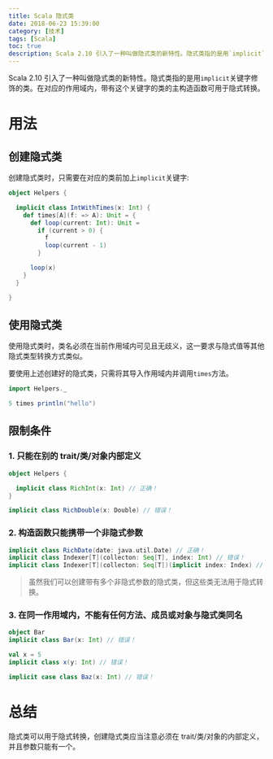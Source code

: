 ```yaml
---
title: Scala 隐式类
date: 2018-06-23 15:39:00
category: [技术]
tags: [Scala]
toc: true
description: Scala 2.10 引入了一种叫做隐式类的新特性。隐式类指的是用`implicit`关键字修饰的类。在对应的作用域内，带有这个关键字的类的主构造函数可用于隐式转换。
---
```


Scala 2.10 引入了一种叫做隐式类的新特性。隐式类指的是用`implicit`关键字修饰的类。在对应的作用域内，带有这个关键字的类的主构造函数可用于隐式转换。

# 用法

## 创建隐式类

创建隐式类时，只需要在对应的类前加上`implicit`关键字:

```scala
object Helpers {

  implicit class IntWithTimes(x: Int) {
    def times[A](f: => A): Unit = {
      def loop(current: Int): Unit =
        if (current > 0) {
          f
          loop(current - 1)
        }

      loop(x)
    }
  }

}
```

## 使用隐式类

使用隐式类时，类名必须在当前作用域内可见且无歧义，这一要求与隐式值等其他隐式类型转换方式类似。

要使用上述创建好的隐式类，只需将其导入作用域内并调用`times`方法。

```scala
import Helpers._

5 times println("hello")
```

## 限制条件

### 1. 只能在别的 trait/类/对象内部定义

```scala
object Helpers {

  implicit class RichInt(x: Int) // 正确！
}

implicit class RichDouble(x: Double) // 错误！
```

### 2. 构造函数只能携带一个非隐式参数

```scala
implicit class RichDate(date: java.util.Date) // 正确！
implicit class Indexer[T](collecton: Seq[T], index: Int) // 错误！
implicit class Indexer[T](collecton: Seq[T])(implicit index: Index) // 正确！
```

> 虽然我们可以创建带有多个非隐式参数的隐式类，但这些类无法用于隐式转换。

### 3. 在同一作用域内，不能有任何方法、成员或对象与隐式类同名

```scala
object Bar
implicit class Bar(x: Int) // 错误！

val x = 5
implicit class x(y: Int) // 错误！

implicit case class Baz(x: Int) // 错误！
```

# 总结

隐式类可以用于隐式转换，创建隐式类应当注意必须在 trait/类/对象的内部定义，并且参数只能有一个。